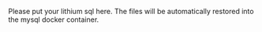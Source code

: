 Please put your lithium sql here. The files will be automatically restored into the mysql docker container.